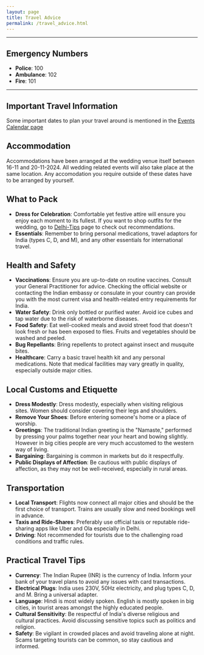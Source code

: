 ```yaml
---
layout: page
title: Travel Advice
permalink: /travel_advice.html
---
```


--------
## Emergency Numbers

- **Police**: 100
- **Ambulance**: 102
- **Fire**: 101
--------

## Important Travel Information
Some important dates to plan your travel around is mentioned in the [Events Calendar page](https://mazpar.github.io/goingtoIndia/events.html)

## Accommodation
Accommodations have been arranged at the wedding venue itself between 16-11 and 20-11-2024. All wedding related events will also take place at the same location. Any accomodation you require outside of these dates have to be arranged by yourself.

## What to Pack
- **Dress for Celebration**:  Comfortable yet festive attire will ensure you enjoy each moment to its fullest. If you want to shop outfits for the wedding, go to [Delhi-Tips](https://mazpar.github.io/goingtoIndia/delhi.html) page to check out recommendations.
- **Essentials**: Remember to bring personal medications, travel adaptors for India (types C, D, and M), and any other essentials for international travel.

## Health and Safety

- **Vaccinations**: Ensure you are up-to-date on routine vaccines. Consult your General Practitioner for advice. Checking the official website or contacting the Indian embassy or consulate in your country can provide you with the most current visa and health-related entry requirements for India.
- **Water Safety**: Drink only bottled or purified water. Avoid ice cubes and tap water due to the risk of waterborne diseases.
- **Food Safety**: Eat well-cooked meals and avoid street food that doesn't look fresh or has been exposed to flies. Fruits and vegetables should be washed and peeled.
- **Bug Repellants**: Bring repellents to protect against insect and musquite bites.
- **Healthcare**: Carry a basic travel health kit and any personal medications. Note that medical facilities may vary greatly in quality, especially outside major cities.

## Local Customs and Etiquette

- **Dress Modestly**: Dress modestly, especially when visiting religious sites. Women should consider covering their legs and shoulders.
- **Remove Your Shoes**: Before entering someone's home or a place of worship.
- **Greetings**: The traditional Indian greeting is the "Namaste," performed by pressing your palms together near your heart and bowing slightly. However in big cities people are very much accustomed to the western way of living.
- **Bargaining**: Bargaining is common in markets but do it respectfully.
- **Public Displays of Affection**: Be cautious with public displays of affection, as they may not be well-received, especially in rural areas.

## Transportation

- **Local Transport**: Flights now connect all major cities and should be the first choice of transport. Trains are usually slow and need bookings well in advance.
- **Taxis and Ride-Shares**: Preferably use official taxis or reputable ride-sharing apps like Uber and Ola especially in Delhi.
- **Driving**: Not recommended for tourists due to the challenging road conditions and traffic rules.

## Practical Travel Tips

- **Currency**: The Indian Rupee (INR) is the currency of India. Inform your bank of your travel plans to avoid any issues with card transactions.
- **Electrical Plugs**: India uses 230V, 50Hz electricity, and plug types C, D, and M. Bring a universal adapter.
- **Language**: Hindi is most widely spoken. English is mostly spoken in big cities, in tourist areas amongst the highly educated people.
- **Cultural Sensitivity**: Be respectful of India's diverse religious and cultural practices. Avoid discussing sensitive topics such as politics and religion.
- **Safety**: Be vigilant in crowded places and avoid traveling alone at night. Scams targeting tourists can be common, so stay cautious and informed.
